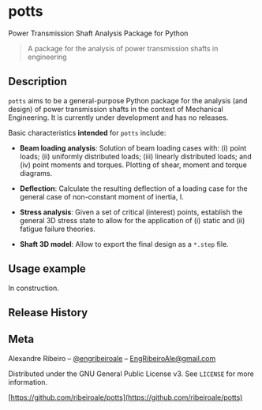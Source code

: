 # potts
Power Transmission Shaft Analysis Package for Python
> A package for the analysis of power transmission shafts in engineering

## Description
`potts` aims to be a general-purpose Python package for the analysis 
(and design) of power transmission shafts in the context of Mechanical 
Engineering. It is currently under development and has no releases.

Basic characteristics **intended** for `potts` include:

- **Beam loading analysis**: Solution of beam loading cases with: (i) point loads; 
(ii) uniformly distributed loads; (iii) linearly distributed loads; and (iv) 
point moments and torques. Plotting of shear, moment and torque diagrams.

- **Deflection**: Calculate the resulting deflection of a loading case for the 
general case of non-constant moment of inertia, I.

- **Stress analysis**: Given a set of critical (interest) points, establish the
general 3D stress state to allow for the application of (i) static and 
(ii) fatigue failure theories.

- **Shaft 3D model**: Allow to export the final design as a `*.step` file.

## Usage example

In construction.

## Release History

## Meta

Alexandre Ribeiro – [@engribeiroale](https://twitter.com/engribeiroale) – 
EngRibeiroAle@gmail.com

Distributed under the GNU General Public License v3. See ``LICENSE`` for more 
information.

[https://github.com/ribeiroale/potts](https://github.com/ribeiroale/potts)

<!-- Markdown link & img dfn's -->
[wiki]: https://github.com/ribeiroale/potts/wiki